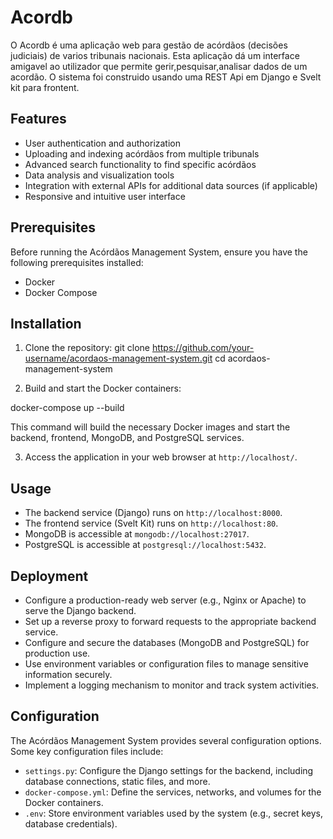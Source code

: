 # Acordb

O Acordb é uma aplicação web para gestão de acórdãos (decisões judiciais) de varios tribunais nacionais. Esta aplicação dá um interface amigavel ao utilizador que permite gerir,pesquisar,analisar dados de um acordão. O sistema foi construido usando uma REST Api em Django e Svelt kit para frontent.

## Features

- User authentication and authorization
- Uploading and indexing acórdãos from multiple tribunals
- Advanced search functionality to find specific acórdãos
- Data analysis and visualization tools
- Integration with external APIs for additional data sources (if applicable)
- Responsive and intuitive user interface

## Prerequisites

Before running the Acórdãos Management System, ensure you have the following prerequisites installed:

- Docker
- Docker Compose

## Installation

1. Clone the repository:
git clone https://github.com/your-username/acordaos-management-system.git
cd acordaos-management-system

2. Build and start the Docker containers:

docker-compose up --build

This command will build the necessary Docker images and start the backend, frontend, MongoDB, and PostgreSQL services.

3. Access the application in your web browser at `http://localhost/`.

## Usage

- The backend service (Django) runs on `http://localhost:8000`.
- The frontend service (Svelt Kit) runs on `http://localhost:80`.
- MongoDB is accessible at `mongodb://localhost:27017`.
- PostgreSQL is accessible at `postgresql://localhost:5432`.


## Deployment

- Configure a production-ready web server (e.g., Nginx or Apache) to serve the Django backend.
- Set up a reverse proxy to forward requests to the appropriate backend service.
- Configure and secure the databases (MongoDB and PostgreSQL) for production use.
- Use environment variables or configuration files to manage sensitive information securely.
- Implement a logging mechanism to monitor and track system activities.

## Configuration

The Acórdãos Management System provides several configuration options. Some key configuration files include:

- `settings.py`: Configure the Django settings for the backend, including database connections, static files, and more.
- `docker-compose.yml`: Define the services, networks, and volumes for the Docker containers.
- `.env`: Store environment variables used by the system (e.g., secret keys, database credentials).

